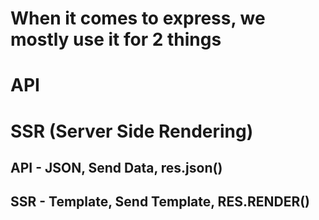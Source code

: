 # When it comes to express, we mostly use it for 2 things

# API

# SSR (Server Side Rendering)

## API - JSON, Send Data, res.json()

## SSR - Template, Send Template, RES.RENDER()
